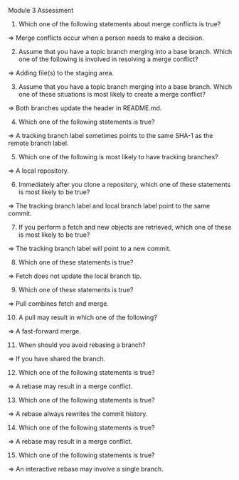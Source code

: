 Module 3 Assessment

1. Which one of the following statements about merge conflicts is true?

  => Merge conflicts occur when a person needs to make a decision.

2. Assume that you have a topic branch merging into a base branch. Which one of the following is involved in resolving a merge conflict?

  => Adding file(s) to the staging area.

3. Assume that you have a topic branch merging into a base branch. Which one of these situations is most likely to create a merge conflict?

  => Both branches update the header in README.md.

4. Which one of the following statements is true?

  => A tracking branch label sometimes points to the same SHA-1 as the remote branch label.

5. Which one of the following is most likely to have tracking branches?

  => A local repository.

6. Immediately after you clone a repository, which one of these statements is most likely to be true?

  => The tracking branch label and local branch label point to the same commit.

7. If you perform a fetch and new objects are retrieved, which one of these is most likely to be true?

  => The tracking branch label will point to a new commit.

8. Which one of these statements is true?

  => Fetch does not update the local branch tip.

9. Which one of these statements is true?

  => Pull combines fetch and merge.

10. A pull may result in which one of the following?

  => A fast-forward merge.

11. When should you avoid rebasing a branch?

  => If you have shared the branch.

12. Which one of the following statements is true?

  => A rebase may result in a merge conflict.

13. Which one of the following statements is true?

  => A rebase always rewrites the commit history.

14. Which one of the following statements is true?

  => A rebase may result in a merge conflict.

15. Which one of the following statements is true?

  => An interactive rebase may involve a single branch.
